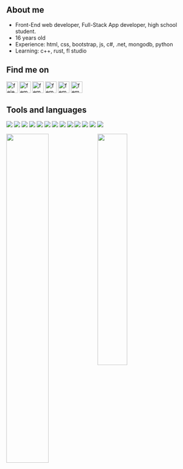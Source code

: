 ## About me
- Front-End web developer, Full-Stack App developer, high school student.
- 16 years old
- Experience: html, css, bootstrap, js, c#, .net, mongodb, python
- Learning: c++, rust, fl studio

## Find me on
[<img width="30px" alt="fejesmate.hu" src="https://fejesmate.hu/images/website.svg" />][website]
[<img width="30px" alt="fema1337" src="https://fejesmate.hu/images/instagram.svg" />][instagram]
[<img width="30px" alt="fema" src="https://fejesmate.hu/images/discord.svg" />][discord]
[<img width="30px" alt="fema" src="https://fejesmate.hu/images/youtube.svg" />][youtube]
[<img width="30px" alt="fema" src="https://fejesmate.hu/images/spotify.svg" />][spotify]
[<img width="30px" alt="fema3832" src="https://fejesmate.hu/images/soundcloud.svg" />][soundcloud]

## Tools and languages
[<img src="https://img.shields.io/badge/html5-%23E34F26.svg?style=for-the-badge&logo=html5&logoColor=white" />][website]
[<img src="https://img.shields.io/badge/css3-%231572B6.svg?style=for-the-badge&logo=css3&logoColor=white" />][website]
[<img src="https://img.shields.io/badge/bootstrap-%23563D7C.svg?style=for-the-badge&logo=bootstrap&logoColor=white" />][website]
[<img src="https://img.shields.io/badge/javascript-%23323330.svg?style=for-the-badge&logo=javascript&logoColor=%23F7DF1E" />][website]
[<img src="https://img.shields.io/badge/Rust-000000?style=for-the-badge&logo=rust&logoColor=white" />][website]
[<img src="https://img.shields.io/badge/C%2B%2B-00599C?style=for-the-badge&logo=c%2B%2B&logoColor=white" />][website]
[<img src="https://img.shields.io/badge/C%23-239120?style=for-the-badge&logo=c-sharp&logoColor=white" />][website]
[<img src="https://img.shields.io/badge/.NET-5C2D91?style=for-the-badge&logo=.net&logoColor=white" />][website]
[<img src="https://img.shields.io/badge/Python-14354C?style=for-the-badge&logo=python&logoColor=white" />][website]
[<img src="https://img.shields.io/badge/MongoDB-%234ea94b.svg?style=for-the-badge&logo=mongodb&logoColor=white" />][website]
[<img src="https://img.shields.io/badge/github-%23121011.svg?style=for-the-badge&logo=github&logoColor=white" />][website]
[<img src="https://img.shields.io/badge/Visual_Studio_Code-0078D4?style=for-the-badge&logo=visual%20studio%20code&logoColor=white" />][website]
[<img src="https://img.shields.io/badge/Visual_Studio-5C2D91?style=for-the-badge&logo=visual%20studio&logoColor=white" />][website]
<br>

<img align="left" width="47%" src="https://github-readme-stats.vercel.app/api?username=fema3832&show_icons=true&custom_title=fema3832&theme=dark&layout=compact" />
<img width="39.4%" src="https://github-readme-stats.vercel.app/api/top-langs/?username=fema3832&layout=compact&theme=dark" />

[website]: https://fejesmate.hu
[youtube]: https://www.youtube.com/channel/UCx-MNCKET13anYIfsYWGOIw
[spotify]: https://open.spotify.com/user/p61d6m1fb7rxl68rpel7qjelw?si=cb7add4208004f8d&nd=1
[soundcloud]: https://soundcloud.com/fema3832
[discord]: https://dsc.bio/fema
[instagram]: https://www.instagram.com/fema1337/
[steam]: https://steamcommunity.com/id/2a0
